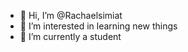 - 👋 Hi, I’m @Rachaelsimiat
- 👀 I’m interested in learning new things
- 🌱 I’m currently a student 


<!---
Rachaelsimiat/Rachaelsimiat is a ✨ special ✨ repository because its `README.md` (this file) appears on your GitHub profile.
You can click the Preview link to take a look at your changes.
--->
